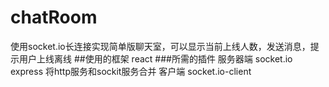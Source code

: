 # chatRoom
使用socket.io长连接实现简单版聊天室，可以显示当前上线人数，发送消息，提示用户上线离线
##使用的框架
react
###所需的插件
  服务器端   socket.io  
            express   将http服务和sockit服务合并
  客户端  socket.io-client
            
